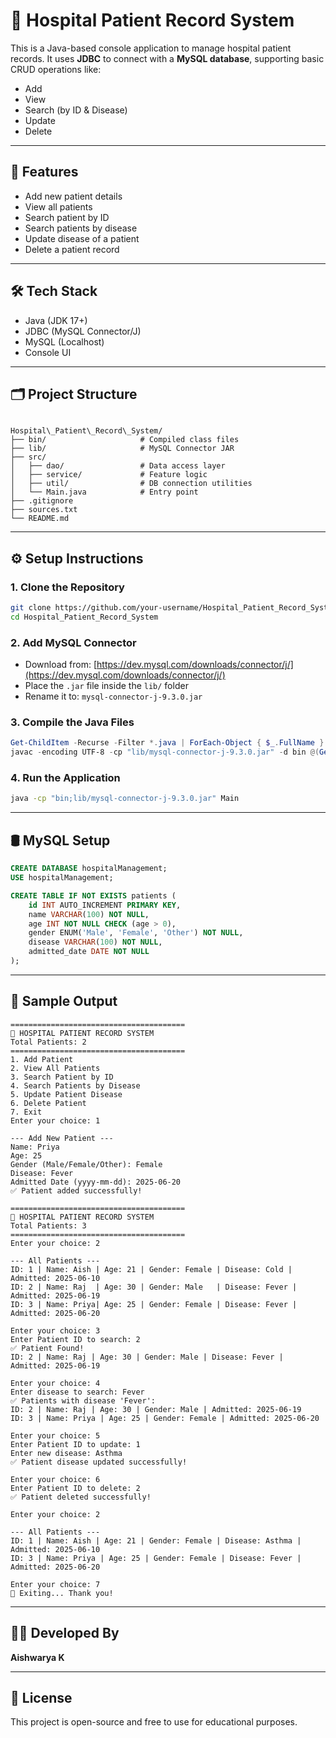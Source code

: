 # 🏥 Hospital Patient Record System

This is a Java-based console application to manage hospital patient records. It uses **JDBC** to connect with a **MySQL database**, supporting basic CRUD operations like:

- Add
- View
- Search (by ID & Disease)
- Update
- Delete

---

## 🚀 Features

- Add new patient details
- View all patients
- Search patient by ID
- Search patients by disease
- Update disease of a patient
- Delete a patient record

---

## 🛠️ Tech Stack

- Java (JDK 17+)
- JDBC (MySQL Connector/J)
- MySQL (Localhost)
- Console UI

---

## 🗂️ Project Structure

```

Hospital\_Patient\_Record\_System/
├── bin/                     # Compiled class files
├── lib/                     # MySQL Connector JAR
├── src/
│   ├── dao/                 # Data access layer
│   ├── service/             # Feature logic
│   ├── util/                # DB connection utilities
│   └── Main.java            # Entry point
├── .gitignore
├── sources.txt
└── README.md

````

---

## ⚙️ Setup Instructions

### 1. Clone the Repository

```bash
git clone https://github.com/your-username/Hospital_Patient_Record_System.git
cd Hospital_Patient_Record_System
````

### 2. Add MySQL Connector

* Download from: [https://dev.mysql.com/downloads/connector/j/](https://dev.mysql.com/downloads/connector/j/)
* Place the `.jar` file inside the `lib/` folder
* Rename it to: `mysql-connector-j-9.3.0.jar`

### 3. Compile the Java Files

```powershell
Get-ChildItem -Recurse -Filter *.java | ForEach-Object { $_.FullName } > sources.txt
javac -encoding UTF-8 -cp "lib/mysql-connector-j-9.3.0.jar" -d bin @(Get-Content sources.txt)
```

### 4. Run the Application

```bash
java -cp "bin;lib/mysql-connector-j-9.3.0.jar" Main
```

---

## 🛢️ MySQL Setup

```sql
CREATE DATABASE hospitalManagement;
USE hospitalManagement;

CREATE TABLE IF NOT EXISTS patients (
    id INT AUTO_INCREMENT PRIMARY KEY,
    name VARCHAR(100) NOT NULL,
    age INT NOT NULL CHECK (age > 0),
    gender ENUM('Male', 'Female', 'Other') NOT NULL,
    disease VARCHAR(100) NOT NULL,
    admitted_date DATE NOT NULL
);
```

---

## 📸 Sample Output

```
=======================================
🏥 HOSPITAL PATIENT RECORD SYSTEM
Total Patients: 2
=======================================
1. Add Patient
2. View All Patients
3. Search Patient by ID
4. Search Patients by Disease
5. Update Patient Disease
6. Delete Patient
7. Exit
Enter your choice: 1

--- Add New Patient ---
Name: Priya
Age: 25
Gender (Male/Female/Other): Female
Disease: Fever
Admitted Date (yyyy-mm-dd): 2025-06-20
✅ Patient added successfully!

=======================================
🏥 HOSPITAL PATIENT RECORD SYSTEM
Total Patients: 3
=======================================
Enter your choice: 2

--- All Patients ---
ID: 1 | Name: Aish | Age: 21 | Gender: Female | Disease: Cold | Admitted: 2025-06-10
ID: 2 | Name: Raj  | Age: 30 | Gender: Male   | Disease: Fever | Admitted: 2025-06-19
ID: 3 | Name: Priya| Age: 25 | Gender: Female | Disease: Fever | Admitted: 2025-06-20

Enter your choice: 3
Enter Patient ID to search: 2
✅ Patient Found!
ID: 2 | Name: Raj | Age: 30 | Gender: Male | Disease: Fever | Admitted: 2025-06-19

Enter your choice: 4
Enter disease to search: Fever
✅ Patients with disease 'Fever':
ID: 2 | Name: Raj | Age: 30 | Gender: Male | Admitted: 2025-06-19
ID: 3 | Name: Priya | Age: 25 | Gender: Female | Admitted: 2025-06-20

Enter your choice: 5
Enter Patient ID to update: 1
Enter new disease: Asthma
✅ Patient disease updated successfully!

Enter your choice: 6
Enter Patient ID to delete: 2
✅ Patient deleted successfully!

Enter your choice: 2

--- All Patients ---
ID: 1 | Name: Aish | Age: 21 | Gender: Female | Disease: Asthma | Admitted: 2025-06-10
ID: 3 | Name: Priya | Age: 25 | Gender: Female | Disease: Fever | Admitted: 2025-06-20

Enter your choice: 7
👋 Exiting... Thank you!
```

---

## 🙋‍♀️ Developed By

**Aishwarya K**

---

## 📃 License

This project is open-source and free to use for educational purposes.


